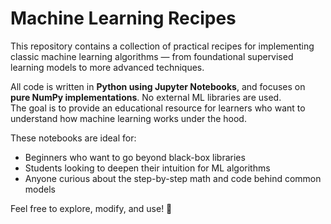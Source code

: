 # Machine Learning Recipes

This repository contains a collection of practical recipes for implementing classic machine learning algorithms — from foundational supervised learning models to more advanced techniques.

All code is written in **Python using Jupyter Notebooks**, and focuses on **pure NumPy implementations**. No external ML libraries are used.  
The goal is to provide an educational resource for learners who want to understand how machine learning works under the hood.

These notebooks are ideal for:
- Beginners who want to go beyond black-box libraries
- Students looking to deepen their intuition for ML algorithms
- Anyone curious about the step-by-step math and code behind common models

Feel free to explore, modify, and use! 🚀

